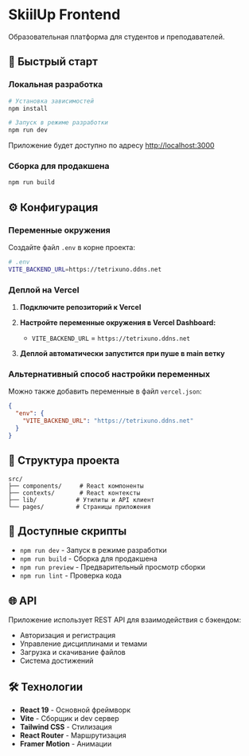 # SkiilUp Frontend

Образовательная платформа для студентов и преподавателей.

## 🚀 Быстрый старт

### Локальная разработка

```bash
# Установка зависимостей
npm install

# Запуск в режиме разработки
npm run dev
```

Приложение будет доступно по адресу [http://localhost:3000](http://localhost:3000)

### Сборка для продакшена

```bash
npm run build
```

## ⚙️ Конфигурация

### Переменные окружения

Создайте файл `.env` в корне проекта:

```bash
# .env
VITE_BACKEND_URL=https://tetrixuno.ddns.net
```

### Деплой на Vercel

1. **Подключите репозиторий к Vercel**
2. **Настройте переменные окружения в Vercel Dashboard:**
   - `VITE_BACKEND_URL` = `https://tetrixuno.ddns.net`

3. **Деплой автоматически запустится при пуше в main ветку**

### Альтернативный способ настройки переменных

Можно также добавить переменные в файл `vercel.json`:

```json
{
  "env": {
    "VITE_BACKEND_URL": "https://tetrixuno.ddns.net"
  }
}
```

## 📁 Структура проекта

```
src/
├── components/     # React компоненты
├── contexts/       # React контексты
├── lib/           # Утилиты и API клиент
└── pages/         # Страницы приложения
```

## 🔧 Доступные скрипты

- `npm run dev` - Запуск в режиме разработки
- `npm run build` - Сборка для продакшена
- `npm run preview` - Предварительный просмотр сборки
- `npm run lint` - Проверка кода

## 🌐 API

Приложение использует REST API для взаимодействия с бэкендом:
- Авторизация и регистрация
- Управление дисциплинами и темами
- Загрузка и скачивание файлов
- Система достижений

## 🛠️ Технологии

- **React 19** - Основной фреймворк
- **Vite** - Сборщик и dev сервер
- **Tailwind CSS** - Стилизация
- **React Router** - Маршрутизация
- **Framer Motion** - Анимации
